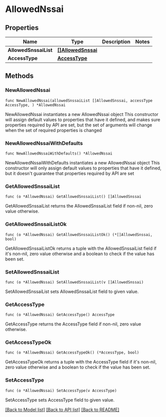 # AllowedNssai

## Properties

Name | Type | Description | Notes
------------ | ------------- | ------------- | -------------
**AllowedSnssaiList** | [**[]AllowedSnssai**](AllowedSnssai.md) |  | 
**AccessType** | [**AccessType**](AccessType.md) |  | 

## Methods

### NewAllowedNssai

`func NewAllowedNssai(allowedSnssaiList []AllowedSnssai, accessType AccessType, ) *AllowedNssai`

NewAllowedNssai instantiates a new AllowedNssai object
This constructor will assign default values to properties that have it defined,
and makes sure properties required by API are set, but the set of arguments
will change when the set of required properties is changed

### NewAllowedNssaiWithDefaults

`func NewAllowedNssaiWithDefaults() *AllowedNssai`

NewAllowedNssaiWithDefaults instantiates a new AllowedNssai object
This constructor will only assign default values to properties that have it defined,
but it doesn't guarantee that properties required by API are set

### GetAllowedSnssaiList

`func (o *AllowedNssai) GetAllowedSnssaiList() []AllowedSnssai`

GetAllowedSnssaiList returns the AllowedSnssaiList field if non-nil, zero value otherwise.

### GetAllowedSnssaiListOk

`func (o *AllowedNssai) GetAllowedSnssaiListOk() (*[]AllowedSnssai, bool)`

GetAllowedSnssaiListOk returns a tuple with the AllowedSnssaiList field if it's non-nil, zero value otherwise
and a boolean to check if the value has been set.

### SetAllowedSnssaiList

`func (o *AllowedNssai) SetAllowedSnssaiList(v []AllowedSnssai)`

SetAllowedSnssaiList sets AllowedSnssaiList field to given value.


### GetAccessType

`func (o *AllowedNssai) GetAccessType() AccessType`

GetAccessType returns the AccessType field if non-nil, zero value otherwise.

### GetAccessTypeOk

`func (o *AllowedNssai) GetAccessTypeOk() (*AccessType, bool)`

GetAccessTypeOk returns a tuple with the AccessType field if it's non-nil, zero value otherwise
and a boolean to check if the value has been set.

### SetAccessType

`func (o *AllowedNssai) SetAccessType(v AccessType)`

SetAccessType sets AccessType field to given value.



[[Back to Model list]](../README.md#documentation-for-models) [[Back to API list]](../README.md#documentation-for-api-endpoints) [[Back to README]](../README.md)


